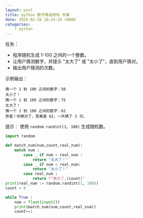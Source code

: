 ```yaml
---
layout: post
title: python 数字猜谜游戏 专案
date: 2025-02-26 10:24:29 +0800
categories:
    - python
---
```


任务：  
- 程序随机生成 1-100 之间的一个整数。  
- 让用户猜测数字，并提示 "太大了" 或 "太小了"，直到用户猜对。  
- 输出用户猜测的次数。  

示例输出：  
```
猜一个 1 到 100 之间的数字：50
太小了！
猜一个 1 到 100 之间的数字：75
太大了！
猜一个 1 到 100 之间的数字：62
恭喜！你猜对了，答案是 62，一共猜了 3 次。
```

提示： 使用 `random.randint(1, 100)` 生成随机数。

```py
import random

def match_num(num,count,real_num):
    match num :
        case _ if num > real_num : 
            return "太大了！"
        case _ if num < real_num:
            return "太小了！"
        case real_num : 
            return f"猜对了,{count}"
print(real_num := random.randint(1, 100))        
count = 0

while True : 
    num = float(input())
    print(match_num(num,count,real_num))
    count+=1
```